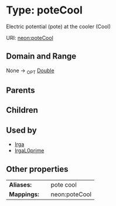 
# Type: poteCool


Electric potential (pote) at the cooler (Cool)

URI: [neon:poteCool](https://data.neonscience.org/poteCool)


## Domain and Range

None ->  <sub>OPT</sub> [Double](types/Double.md)

## Parents


## Children


## Used by

 * [Irga](Irga.md)
 * [IrgaL0prime](IrgaL0prime.md)

## Other properties

|  |  |  |
| --- | --- | --- |
| **Aliases:** | | pote cool |
| **Mappings:** | | neon:poteCool |

